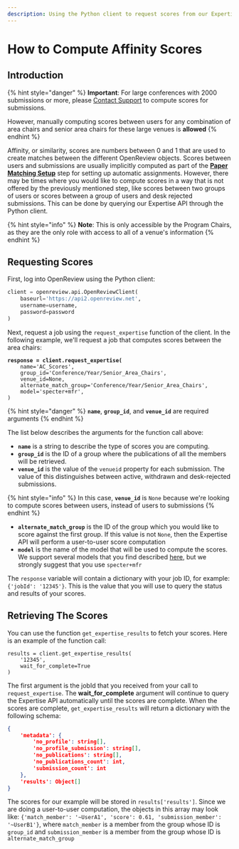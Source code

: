 ```yaml
---
description: Using the Python client to request scores from our Expertise API
---
```


# How to Compute Affinity Scores

## Introduction

{% hint style="danger" %}
**Important**: For large conferences with 2000 submissions or more, please [Contact Support](https://openreview.net/contact) to compute scores for submissions.

However, manually computing scores between users for any combination of area chairs and senior area chairs for these large venues is **allowed**
{% endhint %}

Affinity, or similarity, scores are numbers between 0 and 1 that are used to create matches between the different OpenReview objects. Scores between users and submissions are usually implicitly computed as part of the [**Paper Matching Setup**](https://docs.openreview.net/how-to-guides/paper-matching-and-assignment/how-to-do-automatic-assignments/how-to-setup-paper-matching-by-calculating-affinity-scores-and-conflicts) step for setting up automatic assignments. However, there may be times where you would like to compute scores in a way that is not offered by the previously mentioned step, like scores between two groups of users or scores between a group of users and desk rejected submissions. This can be done by querying our Expertise API through the Python client.

{% hint style="info" %}
**Note**: This is only accessible by the Program Chairs, as they are the only role with access to all of a venue's information
{% endhint %}

## Requesting Scores

First, log into OpenReview using the Python client:

```python
client = openreview.api.OpenReviewClient(
    baseurl='https://api2.openreview.net', 
    username=username,
    password=password
)
```

Next, request a job using the `request_expertise` function of the client. In the following example, we'll request a job that computes scores between the area chairs:

<pre class="language-python"><code class="lang-python"><strong>response = client.request_expertise(
</strong>    name='AC_Scores',
    group_id='Conference/Year/Senior_Area_Chairs',
    venue_id=None,
    alternate_match_group='Conference/Year/Senior_Area_Chairs',
    model='specter+mfr',
)
</code></pre>

{% hint style="danger" %}
**`name`**, **`group_id`**, and **`venue_id`** are required arguments
{% endhint %}

The list below describes the arguments for the function call above:

* **`name`** is a string to describe the type of scores you are computing.
* **`group_id`** is the ID of a group where the publications of all the members will be retrieved.
* **`venue_id`** is the value of the `venueid` property for each submission. The value of this distinguishes between active, withdrawn and desk-rejected submissions.

{% hint style="info" %}
In this case, **`venue_id`** is `None` because we're looking to compute scores between users, instead of users to submissions
{% endhint %}

* **`alternate_match_group`** is the ID of the group which you would like to score against the first group. If this value is not `None`, then the Expertise API will perform a user-to-user score computation
* **`model`** is the name of the model that will be used to compute the scores. We support several models that you find described [here](https://github.com/openreview/openreview-expertise), but we strongly suggest that you use `specter+mfr`

The `response` variable will contain a dictionary with your job ID, for example: `{'jobId': '12345'}`. This is the value that you will use to query the status and results of your scores.

## Retrieving The Scores

You can use the function `get_expertise_results` to fetch your scores. Here is an example of the function call:

```
results = client.get_expertise_results(
    '12345',
    wait_for_complete=True
)
```

The first argument is the jobId that you received from your call to `request_expertise`. The **wait\_for\_complete** argument will continue to query the Expertise API automatically until the scores are complete. When the scores are complete, `get_expertise_results` will return a dictionary with the following schema:

```json
{
    'metadata': {
        'no_profile': string[],
        'no_profile_submission': string[],
        'no_publications': string[],
        'no_publications_count': int,
        'submission_count': int
    }, 
    'results': Object[]
}
```

The scores for our example will be stored in `results['results']`. Since we are doing a user-to-user computation, the objects in this array may look like: `{'match_member': '~UserA1', 'score': 0.61, 'submission_member': '~UserB1'}`, where `match_member` is a member from the group whose ID is `group_id` and `submission_member` is a member from the group whose ID is `alternate_match_group`
